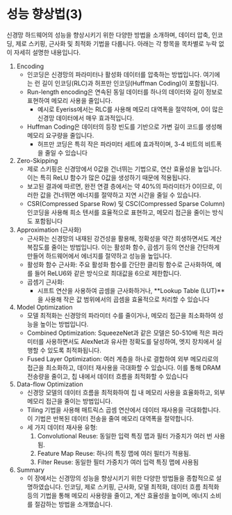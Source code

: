 # 성능 향상법(3)
신경망 하드웨어의 성능을 향상시키기 위한 다양한 방법을 소개하며, 데이터 압축, 인코딩, 제로 스키핑, 근사화 및 최적화 기법을 다룹니다. 아래는 각 항목을 목차별로 누락 없이 자세히 설명한 내용입니다.

1. Encoding
   * 인코딩은 신경망의 파라미터나 활성화 데이터를 압축하는 방법입니다. 여기에는 런 길이 인코딩(RLC)과 허프만 인코딩(Huffman Coding)이 포함됩니다.
   * Run-length encoding은 연속된 동일 데이터를 하나의 데이터와 길이 정보로 표현하여 메모리 사용을 줄입니다.
     * 예시로 Eyeriss에서는 RLC를 사용해 메모리 대역폭을 절약하며, 0이 많은 신경망 데이터에서 매우 효과적입니다.
   * Huffman Coding은 데이터의 등장 빈도를 기반으로 가변 길이 코드를 생성해 메모리 요구량을 줄입니다.
     * 허프만 코딩은 특히 작은 파라미터 세트에 효과적이며, 3-4 비트의 비트폭을 줄일 수 있습니다
2. Zero-Skipping
   * 제로 스키핑은 신경망에서 0값을 건너뛰는 기법으로, 연산 효율성을 높입니다. 이는 특히 ReLU 함수가 많은 0값을 생성하기 때문에 적용됩니다.
   * 보고된 결과에 따르면, 완전 연결 층에서는 약 40%의 파라미터가 0이므로, 이러한 값을 건너뛰면 에너지를 절약하고 지연 시간을 줄일 수 있습니다.
   * CSR(Compressed Sparse Row) 및 CSC(Compressed Sparse Column) 인코딩을 사용해 희소 텐서를 효율적으로 표현하고, 메모리 접근을 줄이는 방식도 포함됩니다
3. Approximation (근사화)
   * 근사화는 신경망의 내재된 강건성을 활용해, 정확성을 약간 희생하면서도 계산 복잡도를 줄이는 방법입니다. 이는 활성화 함수, 곱셈기 등의 연산을 간단하게 만들어 하드웨어에서 에너지를 절약하고 성능을 높입니다.
   * 활성화 함수 근사화: 주요 활성화 함수를 간단한 클리핑 함수로 근사화하여, 예를 들어 ReLU6와 같은 방식으로 최대값을 6으로 제한합니다.
   * 곱셈기 근사화:
     * 시프트 연산을 사용하여 곱셈을 근사화하거나, **Lookup Table (LUT)**을 사용해 작은 값 범위에서의 곱셈을 효율적으로 처리할 수 있습니다
4. Model Optimization
   * 모델 최적화는 신경망의 파라미터 수를 줄이거나, 메모리 접근을 최소화하여 성능을 높이는 방법입니다.
   * Combined Optimization: SqueezeNet과 같은 모델은 50-510배 적은 파라미터를 사용하면서도 AlexNet과 유사한 정확도를 달성하여, 엣지 장치에서 실행할 수 있도록 최적화됩니다.
   * Fused Layer Optimization: 여러 계층을 하나로 결합하여 외부 메모리로의 접근을 최소화하고, 데이터 재사용을 극대화할 수 있습니다. 이를 통해 DRAM 전송량을 줄이고, 칩 내에서 데이터 흐름을 최적화할 수 있습니다
5. Data-flow Optimization
   * 신경망 모델의 데이터 흐름을 최적화하여 칩 내 메모리 사용을 효율화하고, 외부 메모리 접근을 줄이는 방법입니다.
   * Tiling 기법을 사용해 매트릭스 곱셈 연산에서 데이터 재사용을 극대화합니다. 이 기법은 반복된 데이터 전송을 줄여 메모리 대역폭을 절약합니다.
   * 세 가지 데이터 재사용 유형:
     1) Convolutional Reuse: 동일한 입력 특징 맵과 필터 가중치가 여러 번 사용됨.
     2) Feature Map Reuse: 하나의 특징 맵에 여러 필터가 적용됨.
     3) Filter Reuse: 동일한 필터 가중치가 여러 입력 특징 맵에 사용됨
6. Summary
   * 이 장에서는 신경망의 성능을 향상시키기 위한 다양한 방법들을 종합적으로 설명하였습니다. 인코딩, 제로 스키핑, 근사화, 모델 최적화, 데이터 흐름 최적화 등의 기법을 통해 메모리 사용량을 줄이고, 계산 효율성을 높이며, 에너지 소비를 절감하는 방법을 소개했습니다.